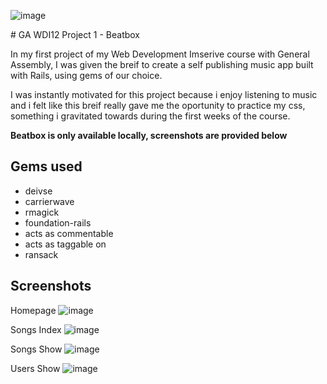 ![image](https://ga-dash.s3.amazonaws.com/production/assets/logo-9f88ae6c9c3871690e33280fcf557f33.png)

# GA WDI12 Project 1 - Beatbox

In my first project of my Web Development Imserive course with General Assembly, I was given the breif to create a self publishing music app built with Rails, using gems of our choice. 

I was instantly motivated for this project because i enjoy listening to music and i felt like this breif really gave me the oportunity to practice my css, something i gravitated towards during the first weeks of the course. 

**Beatbox is only available locally, screenshots are provided below**

## Gems used
- deivse
- carrierwave
- rmagick
- foundation-rails
- acts as commentable
- acts as taggable on
- ransack

## Screenshots 

Homepage
![image](http://i.imgur.com/Mcaue1W.jpg)

Songs Index
![image](http://i.imgur.com/zc4VqIv.png)

Songs Show
![image](http://i.imgur.com/SZRzS0f.jpg)

Users Show
![image](http://i.imgur.com/i6czyCZ.jpg)
